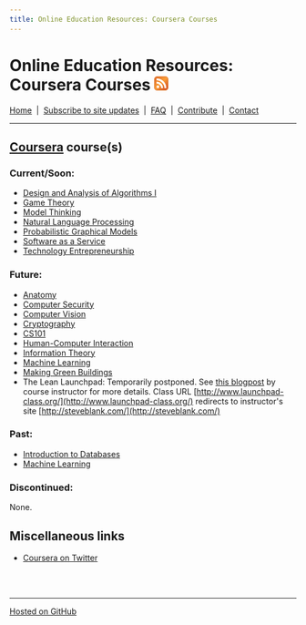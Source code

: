 ```yaml
---
title: Online Education Resources: Coursera Courses
---
```


# Online Education Resources: Coursera Courses <a href=""><img src="https://github.com/amberj/online-edu-resources/raw/gh-pages/feed-icon.png" alt="RSS Feed" /></a>
[Home](http://amberj.github.com/online-edu-resources/ "Online Educational Resources: Home") &nbsp;|&nbsp; [Subscribe to site updates](http://amberj.github.com/online-edu-resources/subscribe.html "Online Educational Resources: Subscribe to site updates") &nbsp;|&nbsp; [FAQ](http://amberj.github.com/online-edu-resources/faq.html "Online Educational Resources: FAQ") &nbsp;|&nbsp; [Contribute](http://amberj.github.com/online-edu-resources/contribute.html "Online Educational Reqources: Contribute") &nbsp;|&nbsp; [Contact](http://amberj.github.com/online-edu-resources/contact.html "Online Educational Resources: Contact")<br />

<hr />

## [Coursera](http://www.coursera.org/ "Coursera") course(s)
### Current/Soon:
* [Design and Analysis of Algorithms I](http://amberj.github.com/online-edu-resources/coursera/algo)
* [Game Theory](http://amberj.github.com/online-edu-resources/coursera/game-theory)
* [Model Thinking](http://amberj.github.com/online-edu-resources/coursera/modelthinker)
* [Natural Language Processing](http://amberj.github.com/online-edu-resources/coursera/nlp)
* [Probabilistic Graphical Models](http://amberj.github.com/online-edu-resources/coursera/pgm)
* [Software as a Service](http://amberj.github.com/online-edu-resources/coursera/saas)
* [Technology Entrepreneurship](http://amberj.github.com/online-edu-resources/coursera/venture)

### Future:
* [Anatomy](http://amberj.github.com/online-edu-resources/coursera/anatomy)
* [Computer Security](http://amberj.github.com/online-edu-resources/coursera/security)
* [Computer Vision](http://amberj.github.com/online-edu-resources/coursera/vision)
* [Cryptography](http://amberj.github.com/online-edu-resources/coursera/crypto)
* [CS101](http://amberj.github.com/online-edu-resources/coursera/cs101)
* [Human-Computer Interaction](http://amberj.github.com/online-edu-resources/coursera/hci)
* [Information Theory](http://amberj.github.com/online-edu-resources/coursera/infotheory)
* [Machine Learning](http://amberj.github.com/online-edu-resources/coursera/ml)
* [Making Green Buildings](http://amberj.github.com/online-edu-resources/coursera/greenbuilding)
* The Lean Launchpad: Temporarily postponed. See [this blogpost](http://steveblank.com/2012/02/09/two-giant-steps-forward-for-entrepreneurs/) by course instructor for more details. Class URL [http://www.launchpad-class.org/](http://www.launchpad-class.org/) redirects to instructor's site [http://steveblank.com/](http://steveblank.com/)


### Past:
* [Introduction to Databases](http://amberj.github.com/online-edu-resources/coursera/db)
* [Machine Learning](http://amberj.github.com/online-edu-resources/coursera/ml)

### Discontinued:
None.

## Miscellaneous links
* [Coursera on Twitter](https://twitter.com/#!/coursera/)

<br /><br />
<hr />

[Hosted on GitHub](https://github.com/amberj/online-edu-resources "online-edu-resources on GitHub")
